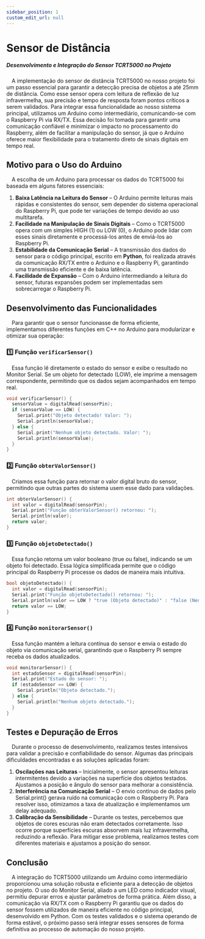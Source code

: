 ```yaml
---
sidebar_position: 1
custom_edit_url: null
---
```


# Sensor de Distância

##### Desenvolvimento e Integração do Sensor TCRT5000 no Projeto

&emsp;A implementação do sensor de distância TCRT5000 no nosso projeto foi um passo essencial para garantir a detecção precisa de objetos a até 25mm de distância. Como esse sensor opera com leitura de reflexão de luz infravermelha, sua precisão e tempo de resposta foram pontos críticos a serem validados. Para integrar essa funcionalidade ao nosso sistema principal, utilizamos um Arduino como intermediário, comunicando-se com o Raspberry Pi via RX/TX. Essa decisão foi tomada para garantir uma comunicação confiável e minimizar o impacto no processamento do Raspberry, além de facilitar a manipulação do sensor, já que o Arduino oferece maior flexibilidade para o tratamento direto de sinais digitais em tempo real.

## **Motivo para o Uso do Arduino**
&emsp;A escolha de um Arduino para processar os dados do TCRT5000 foi baseada em alguns fatores essenciais:
1. **Baixa Latência na Leitura do Sensor** – O Arduino permite leituras mais rápidas e consistentes do sensor, sem depender do sistema operacional do Raspberry Pi, que pode ter variações de tempo devido ao uso multitarefa.
2. **Facilidade na Manipulação de Sinais Digitais** – Como o TCRT5000 opera com um simples HIGH (1) ou LOW (0), o Arduino pode lidar com esses sinais diretamente e processá-los antes de enviá-los ao Raspberry Pi.
3. **Estabilidade da Comunicação Serial** – A transmissão dos dados do sensor para o código principal, escrito em **Python**, foi realizada através da comunicação RX/TX entre o Arduino e o Raspberry Pi, garantindo uma transmissão eficiente e de baixa latência.
4. **Facilidade de Expansão** – Com o Arduino intermediando a leitura do sensor, futuras expansões podem ser implementadas sem sobrecarregar o Raspberry Pi.

## **Desenvolvimento das Funcionalidades**
&emsp;Para garantir que o sensor funcionasse de forma eficiente, implementamos diferentes funções em C++ no Arduino para modularizar e otimizar sua operação:

### **1️⃣ Função `verificarSensor()`**
&emsp;Essa função lê diretamente o estado do sensor e exibe o resultado no Monitor Serial. Se um objeto for detectado (LOW), ele imprime a mensagem correspondente, permitindo que os dados sejam acompanhados em tempo real.
```cpp
void verificarSensor() {
  sensorValue = digitalRead(sensorPin);
  if (sensorValue == LOW) {
    Serial.print("Objeto detectado! Valor: ");
    Serial.println(sensorValue);
  } else {
    Serial.print("Nenhum objeto detectado. Valor: ");
    Serial.println(sensorValue);
  }
}
```

### **2️⃣ Função `obterValorSensor()`**
&emsp;Criamos essa função para retornar o valor digital bruto do sensor, permitindo que outras partes do sistema usem esse dado para validações.
```cpp
int obterValorSensor() {
  int valor = digitalRead(sensorPin);
  Serial.print("Função obterValorSensor() retornou: ");
  Serial.println(valor);
  return valor;
}
```

### **3️⃣ Função `objetoDetectado()`**
&emsp;Essa função retorna um valor booleano (true ou false), indicando se um objeto foi detectado. Essa lógica simplificada permite que o código principal do Raspberry Pi processe os dados de maneira mais intuitiva.
```cpp
bool objetoDetectado() {
  int valor = digitalRead(sensorPin);
  Serial.print("Função objetoDetectado() retornou: ");
  Serial.println(valor == LOW ? "true (Objeto detectado)" : "false (Nenhum objeto)");
  return valor == LOW;
}
```

### **4️⃣ Função `monitorarSensor()`**
&emsp;Essa função mantém a leitura contínua do sensor e envia o estado do objeto via comunicação serial, garantindo que o Raspberry Pi sempre receba os dados atualizados.
```cpp
void monitorarSensor() {
  int estadoSensor = digitalRead(sensorPin);
  Serial.print("Estado do sensor: ");
  if (estadoSensor == LOW) {
    Serial.println("Objeto detectado.");
  } else {
    Serial.println("Nenhum objeto detectado.");
  }
}
```

## **Testes e Depuração de Erros**
&emsp;Durante o processo de desenvolvimento, realizamos testes intensivos para validar a precisão e confiabilidade do sensor. Algumas das principais dificuldades encontradas e as soluções aplicadas foram:

1. **Oscilações nas Leituras** – Inicialmente, o sensor apresentou leituras intermitentes devido a variações na superfície dos objetos testados. Ajustamos a posição e ângulo do sensor para melhorar a consistência.
2. **Interferência na Comunicação Serial** – O envio contínuo de dados pelo Serial.print() gerava ruído na comunicação com o Raspberry Pi. Para resolver isso, otimizamos a taxa de atualização e implementamos um delay adequado.
3. **Calibração da Sensibilidade** – Durante os testes, percebemos que objetos de cores escuras não eram detectados corretamente. Isso ocorre porque superfícies escuras absorvem mais luz infravermelha, reduzindo a reflexão. Para mitigar esse problema, realizamos testes com diferentes materiais e ajustamos a posição do sensor.

## **Conclusão**
&emsp;A integração do TCRT5000 utilizando um Arduino como intermediário proporcionou uma solução robusta e eficiente para a detecção de objetos no projeto. O uso do Monitor Serial, aliado a um LED como indicador visual, permitiu depurar erros e ajustar parâmetros de forma prática. Além disso, a comunicação via RX/TX com o Raspberry Pi garantiu que os dados do sensor fossem utilizados de maneira eficiente no código principal, desenvolvido em Python. Com os testes validados e o sistema operando de forma estável, o próximo passo será integrar esses sensores de forma definitiva ao processo de automação do nosso projeto.

